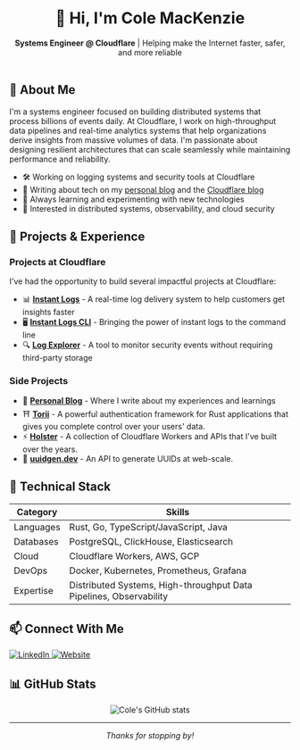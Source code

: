 # <div align="center">👋 Hi, I'm Cole MacKenzie</div>

<div align="center">
  <strong>Systems Engineer @ Cloudflare</strong> | Helping make the Internet faster, safer, and more reliable
</div>

<br />

## 🔭 About Me

I'm a systems engineer focused on building distributed systems that process billions of events daily. At Cloudflare, I work on high-throughput data pipelines and real-time analytics systems that help organizations derive insights from massive volumes of data. I'm passionate about designing resilient architectures that can scale seamlessly while maintaining performance and reliability.

- 🛠️ Working on logging systems and security tools at Cloudflare
- 📝 Writing about tech on my [personal blog](https://mirio.dev) and the [Cloudflare blog](https://blog.cloudflare.com/author/cole/)
- 🌱 Always learning and experimenting with new technologies
- 🤔 Interested in distributed systems, observability, and cloud security

## 💼 Projects & Experience

### Projects at Cloudflare

I've had the opportunity to build several impactful projects at Cloudflare:

- 📊 [**Instant Logs**](https://blog.cloudflare.com/how-we-built-instant-logs/) - A real-time log delivery system to help customers get insights faster
- 🖥️ [**Instant Logs CLI**](https://blog.cloudflare.com/instant-logs-on-the-command-line/) - Bringing the power of instant logs to the command line
- 🔍 [**Log Explorer**](https://blog.cloudflare.com/log-explorer) - A tool to monitor security events without requiring third-party storage

### Side Projects

- 📝 [**Personal Blog**](https://mirio.dev) - Where I write about my experiences and learnings
- ⛩️ [**Torii**](https://github.com/cmackenzie1/torii-rs) - A powerful authentication framework for Rust applications that gives you complete control over your users' data.
- ⚡️ [**Holster**](https://github.com/cmackenzie1/holster) - A collection of Cloudflare Workers and APIs that I've built over the years.
- 🔑 [**uuidgen.dev**](https://uuidgen.dev/) - An API to generate UUIDs at web-scale.

## 🧰 Technical Stack

| Category  | Skills                                                             |
| --------- | ------------------------------------------------------------------ |
| Languages | Rust, Go, TypeScript/JavaScript, Java                              |
| Databases | PostgreSQL, ClickHouse, Elasticsearch                              |
| Cloud     | Cloudflare Workers, AWS, GCP                                       |
| DevOps    | Docker, Kubernetes, Prometheus, Grafana                            |
| Expertise | Distributed Systems, High-throughput Data Pipelines, Observability |

## 📫 Connect With Me

<div>
  <a href="https://linkedin.com/in/cole-mackenzie">
    <img src="https://img.shields.io/badge/LinkedIn-0077B5?style=for-the-badge&logo=linkedin&logoColor=white" alt="LinkedIn" />
  </a>
  <a href="https://mirio.dev">
    <img src="https://img.shields.io/badge/Website-222222?style=for-the-badge&logo=safari&logoColor=white" alt="Website" />
  </a>
</div>

## 📊 GitHub Stats

<div align="center">
  <img src="https://github-readme-stats.vercel.app/api?username=cmackenzie1&show_icons=true&theme=tokyonight" alt="Cole's GitHub stats" />
</div>

---

<div align="center">
  <i>Thanks for stopping by!</i>
</div>
